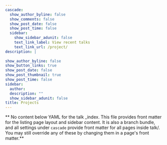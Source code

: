 ```yaml
---
cascade:
  show_author_byline: false
  show_comments: false
  show_post_date: false
  show_post_time: false
  sidebar:
    show_sidebar_adunit: false
    text_link_label: View recent talks
    text_link_url: /project/
description: |
  
show_author_byline: false
show_button_links: true
show_post_date: false
show_post_thumbnail: true
show_post_time: false
sidebar:
  author:
  description: ""
  show_sidebar_adunit: false
title: Projects
---
```


** No content below YAML for the talk _index. This file provides front matter for the listing page layout and sidebar content. It is also a branch bundle, and all settings under `cascade` provide front matter for all pages inside talk/. You may still override any of these by changing them in a page's front matter.**
